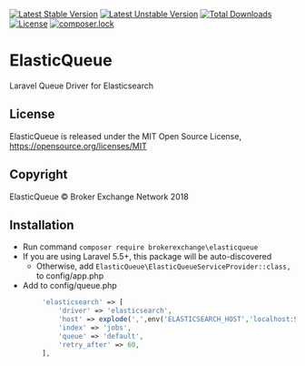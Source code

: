 [![Latest Stable Version](https://poser.pugx.org/brokerexchange/elasticqueue/v/stable)](https://packagist.org/packages/brokerexchange/elasticqueue)
[![Latest Unstable Version](https://poser.pugx.org/brokerexchange/elasticqueue/v/unstable)](https://packagist.org/packages/brokerexchange/elasticqueue)
[![Total Downloads](https://poser.pugx.org/brokerexchange/elasticqueue/downloads)](https://packagist.org/packages/brokerexchange/elasticqueue)
[![License](https://poser.pugx.org/brokerexchange/elasticqueue/license)](https://packagist.org/packages/brokerexchange/elasticqueue)
[![composer.lock](https://poser.pugx.org/brokerexchange/elasticqueue/composerlock)](https://packagist.org/packages/brokerexchange/elasticqueue)

# ElasticQueue
Laravel Queue Driver for Elasticsearch

## License
ElasticQueue is released under the MIT Open Source License, <https://opensource.org/licenses/MIT>

## Copyright
ElasticQueue &copy; Broker Exchange Network 2018

## Installation
 * Run command `composer require brokerexchange\elasticqueue`
 * If you are using Laravel 5.5+, this package will be auto-discovered
    * Otherwise, add `ElasticQueue\ElasticQueueServiceProvider::class,` to config/app.php
 * Add to config/queue.php 

```php
        'elasticsearch' => [
            'driver' => 'elasticsearch',
            'host' => explode(',',env('ELASTICSEARCH_HOST','localhost:9200')),
            'index' => 'jobs',
            'queue' => 'default',
            'retry_after' => 60,
        ],
```
